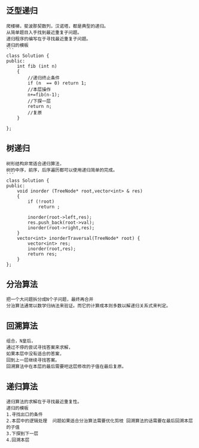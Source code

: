 ## 泛型递归
	爬楼梯，斐波那契数列，汉诺塔，都是典型的递归。
	从简单题目入手找到最近重复子问题。
	递归程序的编写在于寻找最近重复子问题。
	递归的模板
	```
	class Solution {
	public:
	    int fib (int n)
	    {
	    	//递归终止条件
	        if (n  == 0) return 1;
	        //本层操作
			n+=fib(n-1);
	        //下探一层
	        return n;
	        //复原
	    }
	    
	};

## 树递归
	树形结构非常适合递归算法，
	树的中序，前序，后序遍历都可以使用递归简单的完成。
	```
	class Solution {
	public:
	    void inorder (TreeNode* root,vector<int> & res)
	    {
	        if (!root)
	            return ;
	        
	        inorder(root->left,res);
	        res.push_back(root->val);
	        inorder(root->right,res);
	    }
	    vector<int> inorderTraversal(TreeNode* root) {
	        vector<int> res;
	        inorder(root,res);
	        return res;
	    }
	};

## 分治算法
	把一个大问题拆分成N个子问题，最终再合并
	分治算法通常以数学归纳法来验证。而它的计算成本则多数以解递归关系式来判定。
	

## 回溯算法
	组合，N皇后，
	通过不停的尝试寻找答案来求解，
	如果本层中没有适合的答案，
	回到上一层继续寻找答案。
	回溯算法中在本层的最后需要吧这层修改的子值在最后复原。
	
## 递归算法
	递归算法的求解在于寻找最近重复性。
	递归的模板
	1.寻找出口的条件
	2.本层中的逻辑处理  问题如果适合分治算法需要优化剪枝 回溯算法的话需要在最后回溯本层的子值
	3.下探到下一层
	4.回溯本层
	

